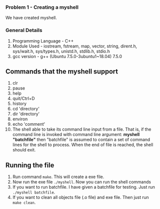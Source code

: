 ### Problem 1 - Creating a myshell
We have created myshell.

### General Details
1. Programming Language - C++
2. Module Used - iostream, fstream, map, vector, string, dirent.h, sys/wait.h, sys/types.h, unistd.h, stdlib.h, stdio.h
3. gcc version - g++ (Ubuntu 7.5.0-3ubuntu1~18.04) 7.5.0

## Commands that the myshell support
1. clr
2. pause
3. help
4. quit/Ctrl+D
5. history
6. cd 'directory'
7. dir 'directory'
8. environ
9. echo 'comment'
10. The shell able to take its command line input from a file. That is, if the command line is invoked with command line argument: **myshell "batchfile"** then "batchfile" is assumed to contain a set of command lines for the shell to process. When the end of file is reached, the shell should exit.

## Running the file
1. Run command `make`. This will create a <myshell> exe file.
2. Now run the exe file `./myshell`. Now you can run the shell commands 
3. If you want to run batchfile. I have given a batchfile for testing. Just run `./myshell batchfile`. 
4. If you want to clean all objects file (.o file) and exe file. Then just run `make clean`.
